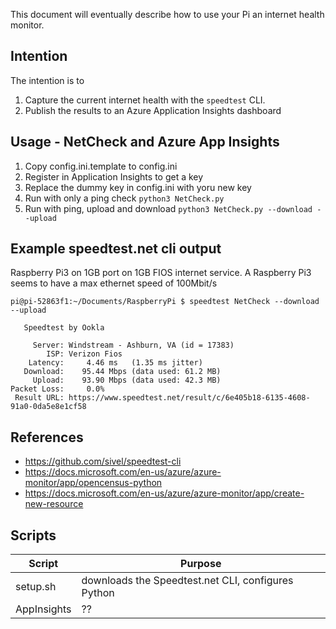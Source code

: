 This document will eventually describe how to use your Pi an internet health monitor.

## Intention
The intention is to 
1. Capture the current internet health with the `speedtest` CLI.
1. Publish the results to an Azure Application Insights dashboard

## Usage - NetCheck and Azure App Insights
1. Copy config.ini.template to config.ini
1. Register in Application Insights to get a key
1. Replace the dummy key in config.ini with yoru new key
1. Run with only a ping check `python3 NetCheck.py `
1. Run with ping, upload and download `python3 NetCheck.py --download --upload`

## Example speedtest.net cli output
Raspberry Pi3 on 1GB port on 1GB FIOS internet service. A Raspberry Pi3 seems to have a max ethernet speed of 100Mbit/s

```
pi@pi-52863f1:~/Documents/RaspberryPi $ speedtest NetCheck --download --upload

   Speedtest by Ookla

     Server: Windstream - Ashburn, VA (id = 17383)
        ISP: Verizon Fios
    Latency:     4.46 ms   (1.35 ms jitter)
   Download:    95.44 Mbps (data used: 61.2 MB)
     Upload:    93.90 Mbps (data used: 42.3 MB)
Packet Loss:     0.0%
 Result URL: https://www.speedtest.net/result/c/6e405b18-6135-4608-91a0-0da5e8e1cf58
```

## References
* https://github.com/sivel/speedtest-cli
* https://docs.microsoft.com/en-us/azure/azure-monitor/app/opencensus-python
* https://docs.microsoft.com/en-us/azure/azure-monitor/app/create-new-resource

## Scripts
| Script | Purpose |
| - | - |
| setup.sh | downloads the Speedtest.net CLI, configures Python |
| AppInsights | ?? | 